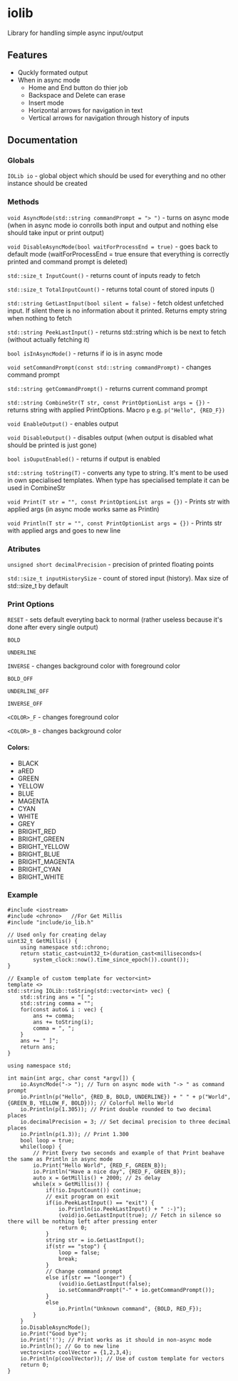 # iolib
Library for handling simple async input/output

## Features
- Quckly formated output
- When in async mode
  - Home and End button do thier job
  - Backspace and Delete can erase
  - Insert mode
  - Horizontal arrows for navigation in text
  - Vertical arrows for navigation through history of inputs

## Documentation

### Globals

``IOLib io`` - global object which should be used for everything and no other instance should be created

### Methods

``void AsyncMode(std::string commandPrompt = "> ")`` - turns on async mode (when in async mode io conrolls both input and output and nothing else should take input or print output)

``void DisableAsyncMode(bool waitForProcessEnd = true)`` - goes back to default mode (waitForProcessEnd = true ensure that everything is correctly printed and command prompt is deleted)

``std::size_t InputCount()`` - returns count of inputs ready to fetch

``std::size_t TotalInputCount()`` - returns total count of stored inputs ()

``std::string GetLastInput(bool silent = false)`` - fetch oldest unfetched input. If silent there is no information about it printed. Returns empty string when nothing to fetch

``std::string PeekLastInput()`` - returns std::string which is be next to fetch (without actually fetching it)

``bool isInAsyncMode()`` - returns if io is in async mode

``void setCommandPrompt(const std::string commandPrompt)`` - changes command prompt

``std::string getCommandPrompt()`` - returns current command prompt

``std::string CombineStr(T str, const PrintOptionList args = {})`` - returns string with applied PrintOptions. Macro `p` e.g. ``p("Hello", {RED_F})``

``void EnableOutput()`` - enables output

``void DisableOutput()`` - disables output (when output is disabled what should be printed is just gone)

``bool isOuputEnabled()`` - returns if output is enabled

``std::string toString(T)`` - converts any type to string. It's ment to be used in own specialised templates. When type has specialised template it can be used in CombineStr

``void Print(T str = "", const PrintOptionList args = {})`` - Prints str with applied args (in async mode works same as Println)

``void Println(T str = "", const PrintOptionList args = {})`` - Prints str with applied args and goes to new line

### Atributes

``unsigned short decimalPrecision`` - precision of printed floating points

``std::size_t inputHistorySize`` - count of stored input (history). Max size of std::size_t by default

### Print Options

``RESET`` - sets default everyting back to normal (rather useless because it's done after every single output)
	
``BOLD``
	
``UNDERLINE``
	
``INVERSE`` - changes background color with foreground color
	
``BOLD_OFF``
	
``UNDERLINE_OFF``
	
``INVERSE_OFF``

``<COLOR>_F`` - changes foreground color

``<COLOR>_B`` - changes background color

#### Colors:
- BLACK
- aRED
- GREEN
- YELLOW
- BLUE
- MAGENTA
- CYAN
- WHITE
- GREY
- BRIGHT_RED
- BRIGHT_GREEN
- BRIGHT_YELLOW
- BRIGHT_BLUE
- BRIGHT_MAGENTA
- BRIGHT_CYAN
- BRIGHT_WHITE

### Example
```
#include <iostream>
#include <chrono>   //For Get Millis
#include "include/io_lib.h"

// Used only for creating delay
uint32_t GetMillis() {
	using namespace std::chrono;
	return static_cast<uint32_t>(duration_cast<milliseconds>(
		system_clock::now().time_since_epoch()).count());
}

// Example of custom template for vector<int>
template <>
std::string IOLib::toString(std::vector<int> vec) {
    std::string ans = "[ ";
    std::string comma = "";
    for(const auto& i : vec) {
        ans += comma;
        ans += toString(i);
        comma = ", ";
    }
    ans += " ]";
    return ans;
}

using namespace std;

int main(int argc, char const *argv[]) {
    io.AsyncMode("-> "); // Turn on async mode with "-> " as command prompt
    io.Println(p("Hello", {RED_B, BOLD, UNDERLINE}) + " " + p("World", {GREEN_B, YELLOW_F, BOLD})); // Colorful Hello World
    io.Println(p(1.305)); // Print double rounded to two decimal places
    io.decimalPrecision = 3; // Set decimal precision to three decimal places
    io.Println(p(1.3)); // Print 1.300
    bool loop = true;
    while(loop) {
        // Print Every two seconds and example of that Print beahave the same as Println in async mode
        io.Print("Hello World", {RED_F, GREEN_B});
        io.Println("Have a nice day", {RED_F, GREEN_B});
        auto x = GetMillis() + 2000; // 2s delay
        while(x > GetMillis()) {
            if(!io.InputCount()) continue;
            // exit program on exit
            if(io.PeekLastInput() == "exit") {
                io.Println(io.PeekLastInput() + " :-)");
                (void)io.GetLastInput(true); // Fetch in silence so there will be nothing left after pressing enter
                return 0;
            }
            string str = io.GetLastInput();
            if(str == "stop") {
                loop = false;
                break;
            }
            // Change command prompt
            else if(str == "loonger") {
                (void)io.GetLastInput(false);
                io.setCommandPrompt("-" + io.getCommandPrompt());
            }
            else
                io.Println("Unknown command", {BOLD, RED_F});
        }
    }
    io.DisableAsyncMode();
    io.Print("Good bye");
    io.Print('!'); // Print works as it should in non-async mode
    io.Println(); // Go to new line
    vector<int> coolVector = {1,2,3,4};
    io.Println(p(coolVector)); // Use of custom template for vectors
    return 0;
}
```
